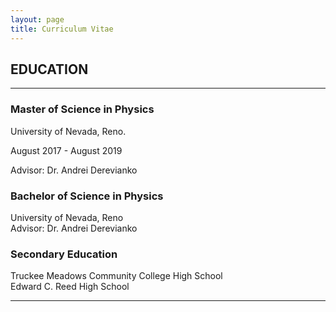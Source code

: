 ```yaml
---
layout: page
title: Curriculum Vitae
---
```


## EDUCATION
___
### Master of Science in Physics
<div id="textbox">
  <p class="alignleft">University of Nevada, Reno.</p>
  <p class="alignright">August 2017 - August 2019</p>
</div>
Advisor: Dr. Andrei Derevianko

### Bachelor of Science in Physics
University of Nevada, Reno  
Advisor: Dr. Andrei Derevianko

### Secondary Education
Truckee Meadows Community College High School  
Edward C. Reed High School  


___
